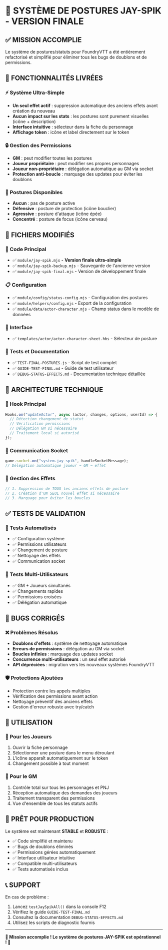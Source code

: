 # 🎯 SYSTÈME DE POSTURES JAY-SPIK - VERSION FINALE

## ✅ MISSION ACCOMPLIE

Le système de postures/statuts pour FoundryVTT a été entièrement refactorisé et simplifié pour éliminer tous les bugs de doublons et de permissions.

## 🚀 FONCTIONNALITÉS LIVRÉES

### ⚡ Système Ultra-Simple

- **Un seul effet actif** : suppression automatique des anciens effets avant création du nouveau
- **Aucun impact sur les stats** : les postures sont purement visuelles (icône + description)
- **Interface intuitive** : sélecteur dans la fiche du personnage
- **Affichage token** : icône et label directement sur le token

### 🔒 Gestion des Permissions

- **GM** : peut modifier toutes les postures
- **Joueur propriétaire** : peut modifier ses propres personnages
- **Joueur non-propriétaire** : délégation automatique au GM via socket
- **Protection anti-boucle** : marquage des updates pour éviter les doublons

### 🎨 Postures Disponibles

- **Aucun** : pas de posture active
- **Défensive** : posture de protection (icône bouclier)
- **Agressive** : posture d'attaque (icône épée)
- **Concentré** : posture de focus (icône cerveau)

## 📁 FICHIERS MODIFIÉS

### 🔧 Code Principal

- ✅ `module/jay-spik.mjs` - **Version finale ultra-simple**
- ✅ `module/jay-spik-backup.mjs` - Sauvegarde de l'ancienne version
- ✅ `module/jay-spik-final.mjs` - Version de développement finale

### 📋 Configuration

- ✅ `module/config/status-config.mjs` - Configuration des postures
- ✅ `module/helpers/config.mjs` - Export de la configuration
- ✅ `module/data/actor-character.mjs` - Champ status dans le modèle de données

### 🎨 Interface

- ✅ `templates/actor/actor-character-sheet.hbs` - Sélecteur de posture

### 🧪 Tests et Documentation

- ✅ `TEST-FINAL-POSTURES.js` - Script de test complet
- ✅ `GUIDE-TEST-FINAL.md` - Guide de test utilisateur
- ✅ `DEBUG-STATUS-EFFECTS.md` - Documentation technique détaillée

## 🔧 ARCHITECTURE TECHNIQUE

### 🎯 Hook Principal

```javascript
Hooks.on("updateActor", async (actor, changes, options, userId) => {
  // Détection changement de statut
  // Vérification permissions
  // Délégation GM si nécessaire
  // Traitement local si autorisé
});
```

### 📡 Communication Socket

```javascript
game.socket.on("system.jay-spik", handleSocketMessage);
// Délégation automatique joueur → GM → effet
```

### 🔄 Gestion des Effets

```javascript
// 1. Suppression de TOUS les anciens effets de posture
// 2. Création d'UN SEUL nouvel effet si nécessaire
// 3. Marquage pour éviter les boucles
```

## ✅ TESTS DE VALIDATION

### 🧪 Tests Automatisés

- ✅ Configuration système
- ✅ Permissions utilisateurs
- ✅ Changement de posture
- ✅ Nettoyage des effets
- ✅ Communication socket

### 👥 Tests Multi-Utilisateurs

- ✅ GM + Joueurs simultanés
- ✅ Changements rapides
- ✅ Permissions croisées
- ✅ Délégation automatique

## 🐛 BUGS CORRIGÉS

### ❌ Problèmes Résolus

- **Doublons d'effets** : système de nettoyage automatique
- **Erreurs de permissions** : délégation au GM via socket
- **Boucles infinies** : marquage des updates socket
- **Concurrence multi-utilisateurs** : un seul effet autorisé
- **API dépréciées** : migration vers les nouveaux systèmes FoundryVTT

### 🛡️ Protections Ajoutées

- Protection contre les appels multiples
- Vérification des permissions avant action
- Nettoyage préventif des anciens effets
- Gestion d'erreur robuste avec try/catch

## 🚀 UTILISATION

### 👤 Pour les Joueurs

1. Ouvrir la fiche personnage
2. Sélectionner une posture dans le menu déroulant
3. L'icône apparaît automatiquement sur le token
4. Changement possible à tout moment

### 🎯 Pour le GM

1. Contrôle total sur tous les personnages et PNJ
2. Réception automatique des demandes des joueurs
3. Traitement transparent des permissions
4. Vue d'ensemble de tous les statuts actifs

## 🎉 PRÊT POUR PRODUCTION

Le système est maintenant **STABLE** et **ROBUSTE** :

- ✅ Code simplifié et maintenu
- ✅ Bugs de doublons éliminés
- ✅ Permissions gérées automatiquement
- ✅ Interface utilisateur intuitive
- ✅ Compatible multi-utilisateurs
- ✅ Tests automatisés inclus

## 📞 SUPPORT

En cas de problème :

1. Lancez `testJaySpikAll()` dans la console F12
2. Vérifiez le guide `GUIDE-TEST-FINAL.md`
3. Consultez la documentation `DEBUG-STATUS-EFFECTS.md`
4. Utilisez les scripts de diagnostic fournis

---

**🎯 Mission accomplie ! Le système de postures JAY-SPIK est opérationnel ! 🎉**
